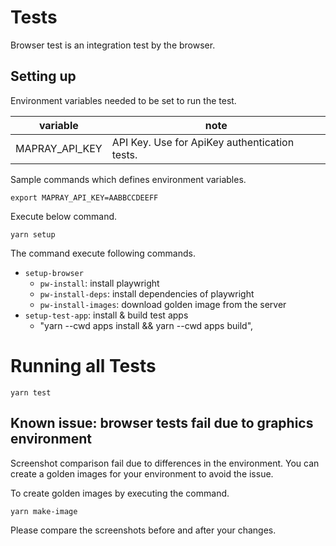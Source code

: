 # Tests

Browser test is an integration test by the browser.


## Setting up

Environment variables needed to be set to run the test.

| variable                | note                                                                   |
|-------------------------|------------------------------------------------------------------------|
| MAPRAY_API_KEY          | API Key. Use for ApiKey authentication tests.                          |

Sample commands which defines environment variables.

```shell
export MAPRAY_API_KEY=AABBCCDEEFF
```

Execute below command.

```shell
yarn setup
```

The command execute following commands.

- `setup-browser`
  - `pw-install`: install playwright
  - `pw-install-deps`: install dependencies of playwright
  - `pw-install-images`: download golden image from the server
- `setup-test-app`: install & build test apps
  - "yarn --cwd apps install && yarn --cwd apps build",



# Running all Tests

```shell
yarn test
```


## Known issue: browser tests fail due to graphics environment

Screenshot comparison fail due to differences in the environment.
You can create a golden images for your environment to avoid the issue.

To create golden images by executing the command.

```shell
yarn make-image
```

Please compare the screenshots before and after your changes.
